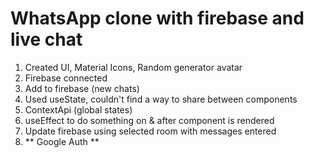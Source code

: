 # WhatsApp clone with firebase and live chat

1. Created UI, Material Icons, Random generator avatar
2. Firebase connected
3. Add to firebase (new chats)
4. Used useState, couldn't find a way to share between components
5. ContextApi (global states)
6. useEffect to do something on & after component is rendered
7. Update firebase using selected room with messages entered
8. ** Google Auth **
